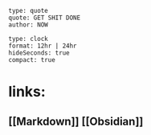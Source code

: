 
```widgets
type: quote
quote: GET SHIT DONE
author: NOW
```

```widgets
type: clock
format: 12hr | 24hr
hideSeconds: true
compact: true
```











# links:
## [[Markdown]] [[Obsidian]]